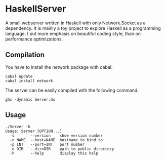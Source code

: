 HaskellServer
=============

A small webserver written in Haskell with only Network.Socket as a dependency.
It is mainly a toy project to explore Haskell as a programming language.
I put more emphasis on beautiful coding style, than on performance optimizations.

## Compilation

You have to install the network package with cabal:

```
cabal update
cabal install network
```

The server can be easily compiled with the following command:

```
ghc -dynamic Server.hs
```

## Usage

```
./Server -h
Usage: Server [OPTION...]
  -v       --version    show version number
  -n NAME  --host=NAME  hostname to bind to
  -p INT   --port=INT   port number
  -d DIR   --dir=DIR    path to public directory
  -h       --help       display this help
```

